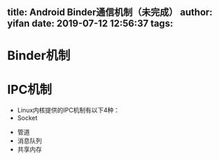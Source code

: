 title: Android Binder通信机制（未完成）
author: yifan
date: 2019-07-12 12:56:37
tags:
---
# Binder机制
# IPC机制
- Linux内核提供的IPC机制有以下4种：
 - Socket
 <!-- 通用的套接字协议，效率低、开销大，常用于跨网络传输； --> 
 - 管道
 - 消息队列
 - 共享内存

<!-- 使用难度高 -- >

- Android提供的Binder通信机制
 - 基于C/S架构；
 - mmap内存映射机制，只复制1次，效率仅次于共享内存（共享内存0次，消息队列、管道2次）；
 - 比起内核提供的，具备安全性；
 
<!-- more -- >

# AIDL
## 定义
- AIDL，即Android Interface Definition Language，Android接口定义语言；
- 它是一套定义好的Android应用层进程间的通讯方式，或者说接口模版；
- 后缀为aidl，但实际运行起来的不是aidl文件，而是由它生成的IInterface实例文件；
- C/S模式，提供、暴露接口的作为服务端，调用接口的作为客户端；
 
## 语法
- AIDL传递的数据类型
 - 八种基本数据类型：byte、char、short、int、long、float、double、boolean；
 - 包装类型：String，CharSequence；
 - Parcelable接口的实现类；
 - List类型，List承载的数据必须是AIDL支持的类型，或者是其它声明的AIDL对象；
 - Map类型，Map承载的数据必须是AIDL支持的类型，或者是其它声明的AIDL对象；
- AIDL文件类型
 - Parcelable数据定义类；
 - 服务端提供的接口定义类；
- 参数定向tag（定义AIDL中允许的数据流向）
 - in：只能由客户端提交到服务端（默认）；
 - out：只能由服务端传递到客户端；
 - inout：允许服务端、客户端之间双向传递；
- 明确导包，即使是同个路径下也需要导入完整包名；

## 使用流程
- 服务端
 - 定义数据类aidl的具体javal类，实现Parcelable接口
 - 定义数据类aidl文件，删除默认函数；
 - 数据类aidl引入具体实现类；
 - 定义Interface接口，并声明服务端要提供的接口、tag；
 - build，as自动生成对应的java实现类，其中包含的Stub内部类就是Binder代理的实现；
 - 定义并实现一个Service，内部实例化对应的服务端接口类及函数；
 - 将该实例化的服务端接口类作为onBind的返回值；
- 客户端
 - 复制服务端的aidl、java代码到客户端项目中（保证包名、路径）
 - 声明接口对应的实现类作为成员变量；
 - 实例化一个ServiceConnection，重写回调函数；
 - 在ServiceConnection对象的回调函数onServiceConnected(···,IBinder service)将service赋值给接口实现类对象；
 - 调用bindService绑定远程对象；
 - 判断接口实现类是否为空、不为空则链接成功，可以进行接口调用；